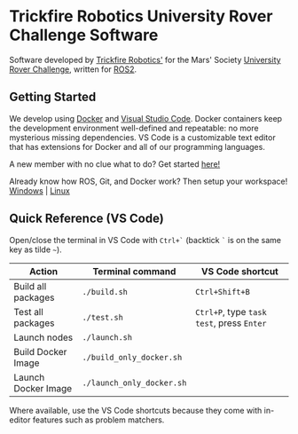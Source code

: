 # Trickfire Robotics University Rover Challenge Software
Software developed by [Trickfire Robotics'](https://www.linkedin.com/company/trickfire-robotics/) for the Mars' Society [University Rover Challenge](https://urc.marssociety.org/), written for [ROS2](https://design.ros2.org/articles/why_ros2.html).

## Getting Started
We develop using [Docker](https://en.wikipedia.org/wiki/Docker_(software)) and [Visual Studio Code](https://code.visualstudio.com/). Docker containers keep the development environment well-defined and repeatable: no more mysterious missing dependencies. VS Code is a customizable text editor that has extensions for Docker and all of our programming languages.

A new member with no clue what to do? Get started [here!](../urc-2023/docs/getting_started.md)

Already know how ROS, Git, and Docker work? Then setup your workspace! [Windows](docs/install_on_windows.md) | [Linux](docs/install_on_linux.md) 

## Quick Reference (VS Code)
Open/close the terminal in VS Code with `` Ctrl+` `` (backtick `` ` `` is on the same key as tilde `~`).

| Action             | Terminal command | VS Code shortcut                          |
| ------------------ | ---------------- | ----------------------------------------- |
| Build all packages | `./build.sh`     | `Ctrl+Shift+B`                            |
| Test all packages  | `./test.sh`      | `Ctrl+P`, type `task test`, press `Enter` |
| Launch nodes       | `./launch.sh`    |                                           |
| Build Docker Image | `./build_only_docker.sh` | 
| Launch Docker Image| `./launch_only_docker.sh`| 

Where available, use the VS Code shortcuts because they come with in-editor features such as problem matchers.